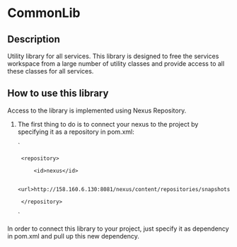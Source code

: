 # CommonLib
## Description
Utility library for all services.
This library is designed to free the services workspace from a large number of utility classes and provide access to all these classes for all services.

## How to use this library
Access to the library is implemented using Nexus Repository.
1. The first thing to do is to connect your nexus to the project by specifying it as a repository in pom.xml:

	`<repositories>
	
		<repository>
		
			<id>nexus</id>
			
			<url>http://158.160.6.130:8081/nexus/content/repositories/snapshots/</url>
			
		</repository>
		
	</repositories>`
	
In order to connect this library to your project, just specify it as dependency in pom.xml and pull up this new dependency.

